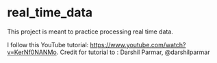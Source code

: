# real_time_data
This project is meant to practice processing real time data.

I follow this YouTube tutorial: https://www.youtube.com/watch?v=KerNf0NANMo.
Credit for tutorial to : Darshil Parmar, @darshilparmar

